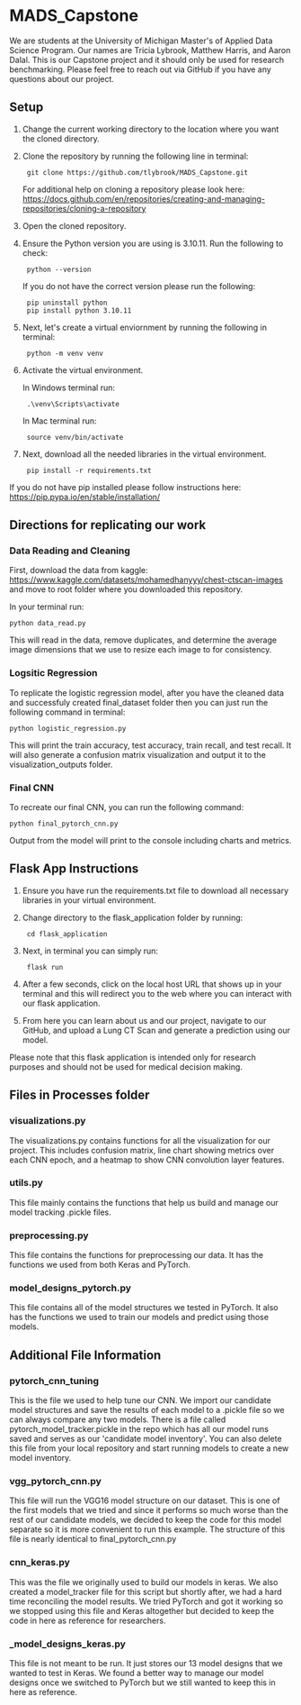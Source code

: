 # MADS_Capstone
We are students at the University of Michigan Master's of Applied Data Science Program. Our names are Tricia Lybrook, Matthew Harris, and Aaron Dalal. This is our Capstone project and it should only be used for research benchmarking. Please feel free to reach out via GitHub if you have any questions about our project.

## Setup 
1. Change the current working directory to the location where you want the cloned directory. 
2. Clone the repository by running the following line in terminal:

        git clone https://github.com/tlybrook/MADS_Capstone.git

    For additional help on cloning a repository please look here: https://docs.github.com/en/repositories/creating-and-managing-repositories/cloning-a-repository

3. Open the cloned repository.
4. Ensure the Python version you are using is 3.10.11. Run the following to check:

        python --version

    If you do not have the correct version please run the following:

        pip uninstall python
        pip install python 3.10.11

5. Next, let's create a virtual enviornment by running the following in terminal:

        python -m venv venv

6. Activate the virtual environment. 

    In Windows terminal run:

        .\venv\Scripts\activate

    In Mac terminal run:

        source venv/bin/activate

7. Next, download all the needed libraries in the virtual environment.

        pip install -r requirements.txt

If you do not have pip installed please follow instructions here: https://pip.pypa.io/en/stable/installation/

## Directions for replicating our work
### Data Reading and Cleaning
First, download the data from kaggle: https://www.kaggle.com/datasets/mohamedhanyyy/chest-ctscan-images and move to root folder where you downloaded this repository. 

In your terminal run: 

    python data_read.py

This will read in the data, remove duplicates, and determine the average image dimensions that we use to resize each image to for consistency. 

### Logsitic Regression
To replicate the logistic regression model, after you have the cleaned data and successfuly created final_dataset folder then you can just run the following command in terminal:

    python logistic_regression.py

This will print the train accuracy, test accuracy, train recall, and test recall. It will also generate a confusion matrix visualization and output it to the visualization_outputs folder.

### Final CNN
To recreate our final CNN, you can run the following command:

    python final_pytorch_cnn.py

Output from the model will print to the console including charts and metrics.

## Flask App Instructions
1. Ensure you have run the requirements.txt file to download all necessary libraries in your virtual environment. 
2. Change directory to the flask_application folder by running:

        cd flask_application

3. Next, in terminal you can simply run: 

        flask run

4. After a few seconds, click on the local host URL that shows up in your terminal and this will redirect you to the web where you can interact with our flask application.
5. From here you can learn about us and our project, navigate to our GitHub, and upload a Lung CT Scan and generate a prediction using our model. 

Please note that this flask application is intended only for research purposes and should not be used for medical decision making. 

## Files in Processes folder
### visualizations.py
The visualizations.py contains functions for all the visualization for our project. This includes confusion matrix, line chart showing metrics over each CNN epoch, and a heatmap to show CNN convolution layer features.

### utils.py
This file mainly contains the functions that help us build and manage our model tracking .pickle
files. 

### preprocessing.py
This file contains the functions for preprocessing our data. It has the functions we used from both Keras and PyTorch.

### model_designs_pytorch.py
This file contains all of the model structures we tested in PyTorch. It also has the functions we used to train our models and predict using those models. 

## Additional File Information
### pytorch_cnn_tuning
This is the file we used to help tune our CNN. We import our candidate model structures
and save the results of each model to a .pickle file so we can always compare any two models.
There is a file called pytorch_model_tracker.pickle in the repo which has all our model runs saved and serves as our 'candidate model inventory'. You can also delete this file from your local repository and start running models to create a new model inventory.

### vgg_pytorch_cnn.py
This file will run the VGG16 model structure on our dataset. This is one of the first models
that we tried and since it performs so much worse than the rest of our candidate models,
we decided to keep the code for this model separate so it is more convenient to run this example.
The structure of this file is nearly identical to final_pytorch_cnn.py

### cnn_keras.py
This was the file we originally used to build our models in keras. We also created a 
model_tracker file for this script but shortly after, we had a hard time reconciling the model results. We tried PyTorch and got it working so we stopped using this file and Keras altogether but decided to keep the code in here as reference for researchers.

### _model_designs_keras.py
This file is not meant to be run. It just stores our 13 model designs that we wanted to test 
in Keras. We found a better way to manage our model designs once we switched to PyTorch 
but we still wanted to keep this in here as reference.

